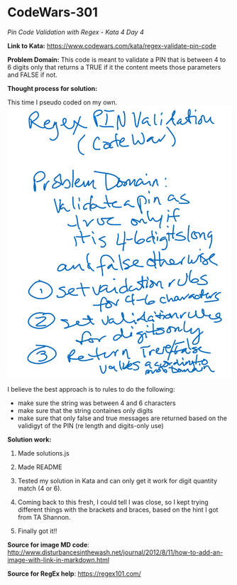 # CodeWars-301
*Pin Code Validation with Regex - Kata 4 Day 4*

**Link to Kata:** 
https://www.codewars.com/kata/regex-validate-pin-code

**Problem Domain:** This code is meant to validate a PIN that is between 4 to 6 digits only that returns a TRUE if it the content meets those parameters and FALSE if not. 

**Thought process for solution:**

This time I pseudo coded on my own.
![Sooz Pseudo Code Whiteboard](CodeWars_Pin_Sooz.jpg.png)

I believe the best approach is to rules to do the following:
* make sure the string was between 4 and 6 characters
* make sure that the string containes only digits
* make sure that only false and true messages are returned based on the validigyt of the PIN (re length and digits-only use)

**Solution work:**
1. Made solutions.js

2. Made README

3. Tested my solution in Kata and can only get it work for digit quantity match (4 or 6). 

4. Coming back to this fresh, I could tell I was close, so I kept trying different things with the brackets and braces, based on the hint I got from TA Shannon. 

5. Finally got it!!

**Source for image MD code**: http://www.disturbancesinthewash.net/journal/2012/8/11/how-to-add-an-image-with-link-in-markdown.html

**Source for RegEx help**:
https://regex101.com/
